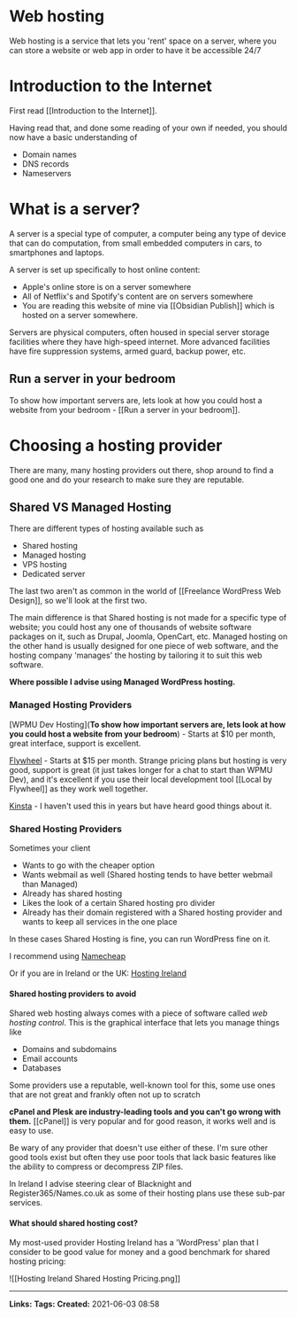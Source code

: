 # Web hosting
Web hosting is a service that lets you 'rent' space on a server, where you can store a website or web app in order to have it be accessible 24/7


# Introduction to the Internet
First read [[Introduction to the Internet]].

Having read that, and done some reading of your own if needed, you should now have a basic understanding of
- Domain names
- DNS records
- Nameservers


# What is a server?
A server is a special type of computer, a computer being any type of device that can do computation, from small embedded computers in cars, to smartphones and laptops.

A server is set up specifically to host online content:
- Apple's online store is on a server somewhere
- All of Netflix's and Spotify's content are on servers somewhere
- You are reading this website of mine via [[Obsidian Publish]] which is hosted on a server somewhere.


Servers are physical computers, often housed in special server storage facilities where they have high-speed internet. More advanced facilities have fire suppression systems, armed guard, backup power, etc.

## Run a server in your bedroom
To show how important servers are, lets look at how you could host a website from your bedroom - [[Run a server in your bedroom]].


# Choosing a hosting provider
There are many, many hosting providers out there, shop around to find a good one and do your research to make sure they are reputable.


## Shared VS Managed Hosting

There are different types of hosting available such as
- Shared hosting
- Managed hosting
- VPS hosting
- Dedicated server


The last two aren't as common in the world of [[Freelance WordPress Web Design]], so we'll look at the first two.

The main difference is that Shared hosting is not made for a specific type of website; you could host any one of thousands of website software packages on it, such as Drupal, Joomla, OpenCart, etc. 
Managed hosting on the other hand is usually designed for one piece of web software, and the hosting company 'manages' the hosting by tailoring it to suit this web software.

**Where possible I advise using Managed WordPress hosting.**

### Managed Hosting Providers
[WPMU Dev Hosting](**To show how important servers are, lets look at how you could host a website from your bedroom**) - Starts at $10 per month, great interface, support is excellent.

[Flywheel](https://getflywheel.com) - Starts at $15 per month.  Strange pricing plans but hosting is very good, support is great (it just takes longer for a chat to start than WPMU Dev), and it's excellent if you use their local development tool [[Local by Flywheel]] as they work well together.

[Kinsta](https://kinsta.com) - I haven't used this in years but have heard good things about it.


### Shared Hosting Providers
Sometimes your client
- Wants to go with the cheaper option
- Wants webmail as well (Shared hosting tends to have better webmail than Managed)
- Already has shared hosting
- Likes the look of a certain Shared hosting pro divider 
- Already has their domain registered with a Shared hosting provider and wants to keep all services in the one place


In these cases Shared Hosting is fine, you can run WordPress fine on it.

I recommend using 
[Namecheap](https://www.namecheap.com/)

Or if you are in Ireland or the UK:
[Hosting Ireland](https://hostingireland.ie)


#### Shared hosting providers to avoid
Shared web hosting always comes with a piece of software called *web hosting control*.
This is the graphical interface that lets you manage things like
- Domains and subdomains
- Email accounts
- Databases

Some providers use a reputable, well-known tool for this, some use ones that are not great and frankly often not up to scratch

**cPanel and Plesk are industry-leading tools and you can't go wrong with them.**
[[cPanel]] is very popular and for good reason, it works well and is easy to use.

Be wary of any provider that doesn't use either of these. I'm sure other good tools exist but often they use poor tools that lack basic features like the ability to compress or decompress ZIP files.

In Ireland I advise steering clear of Blacknight and Register365/Names.co.uk as some of their hosting plans use these sub-par services.


#### What should shared hosting cost?

My most-used provider Hosting Ireland has a 'WordPress' plan that I consider to be good value for money and a good benchmark for shared hosting pricing:

![[Hosting Ireland Shared Hosting Pricing.png]]



---
**Links:** 
**Tags:** 
**Created:** 2021-06-03  08:58